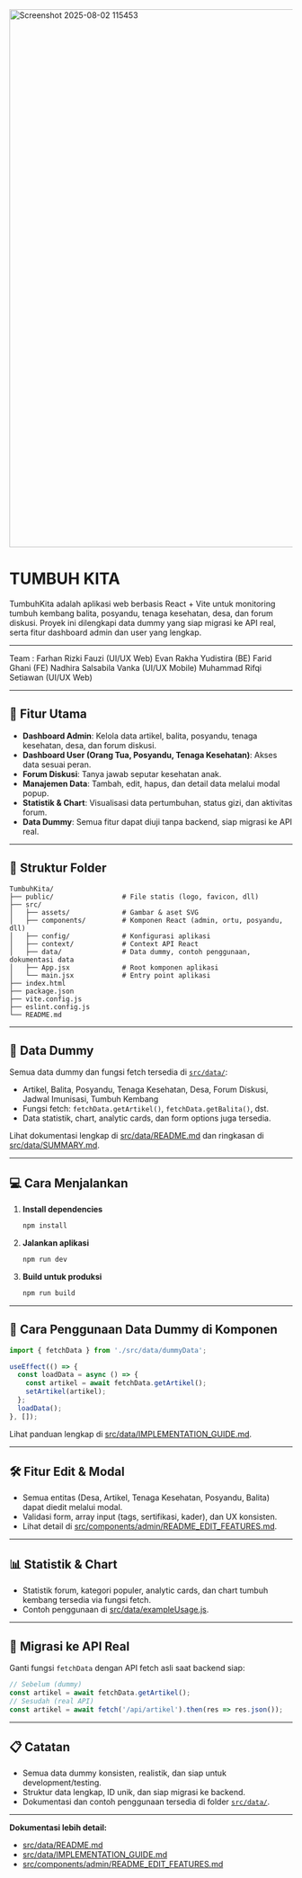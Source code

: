 <img width="1898" height="957" alt="Screenshot 2025-08-02 115453" src="https://github.com/user-attachments/assets/dbc4f5eb-c3b5-4c95-b42a-b344ee67cf8c" />

# TUMBUH KITA


TumbuhKita adalah aplikasi web berbasis React + Vite untuk monitoring tumbuh kembang balita, posyandu, tenaga kesehatan, desa, dan forum diskusi. Proyek ini dilengkapi data dummy yang siap migrasi ke API real, serta fitur dashboard admin dan user yang lengkap.

---

Team :
Farhan Rizki Fauzi          (UI/UX Web)
Evan Rakha Yudistira        (BE)
Farid Ghani                 (FE)
Nadhira Salsabila Vanka     (UI/UX Mobile)
Muhammad Rifqi Setiawan     (UI/UX Web)

---

## 🚀 Fitur Utama

- **Dashboard Admin**: Kelola data artikel, balita, posyandu, tenaga kesehatan, desa, dan forum diskusi.
- **Dashboard User (Orang Tua, Posyandu, Tenaga Kesehatan)**: Akses data sesuai peran.
- **Forum Diskusi**: Tanya jawab seputar kesehatan anak.
- **Manajemen Data**: Tambah, edit, hapus, dan detail data melalui modal popup.
- **Statistik & Chart**: Visualisasi data pertumbuhan, status gizi, dan aktivitas forum.
- **Data Dummy**: Semua fitur dapat diuji tanpa backend, siap migrasi ke API real.

---

## 📁 Struktur Folder

```
TumbuhKita/
├── public/                 # File statis (logo, favicon, dll)
├── src/
│   ├── assets/             # Gambar & aset SVG
│   ├── components/         # Komponen React (admin, ortu, posyandu, dll)
│   ├── config/             # Konfigurasi aplikasi
│   ├── context/            # Context API React
│   ├── data/               # Data dummy, contoh penggunaan, dokumentasi data
│   ├── App.jsx             # Root komponen aplikasi
│   └── main.jsx            # Entry point aplikasi
├── index.html
├── package.json
├── vite.config.js
├── eslint.config.js
└── README.md
```

---

## 📝 Data Dummy

Semua data dummy dan fungsi fetch tersedia di [`src/data/`](TumbuhKita/src/data/README.md):

- Artikel, Balita, Posyandu, Tenaga Kesehatan, Desa, Forum Diskusi, Jadwal Imunisasi, Tumbuh Kembang
- Fungsi fetch: `fetchData.getArtikel()`, `fetchData.getBalita()`, dst.
- Data statistik, chart, analytic cards, dan form options juga tersedia.

Lihat dokumentasi lengkap di [src/data/README.md](TumbuhKita/src/data/README.md) dan ringkasan di [src/data/SUMMARY.md](TumbuhKita/src/data/SUMMARY.md).

---

## 💻 Cara Menjalankan

1. **Install dependencies**
   ```sh
   npm install
   ```

2. **Jalankan aplikasi**
   ```sh
   npm run dev
   ```

3. **Build untuk produksi**
   ```sh
   npm run build
   ```

---

## 🔧 Cara Penggunaan Data Dummy di Komponen

```js
import { fetchData } from './src/data/dummyData';

useEffect(() => {
  const loadData = async () => {
    const artikel = await fetchData.getArtikel();
    setArtikel(artikel);
  };
  loadData();
}, []);
```
Lihat panduan lengkap di [src/data/IMPLEMENTATION_GUIDE.md](TumbuhKita/src/data/IMPLEMENTATION_GUIDE.md).

---

## 🛠️ Fitur Edit & Modal

- Semua entitas (Desa, Artikel, Tenaga Kesehatan, Posyandu, Balita) dapat diedit melalui modal.
- Validasi form, array input (tags, sertifikasi, kader), dan UX konsisten.
- Lihat detail di [src/components/admin/README_EDIT_FEATURES.md](TumbuhKita/src/components/admin/README_EDIT_FEATURES.md).

---

## 📊 Statistik & Chart

- Statistik forum, kategori populer, analytic cards, dan chart tumbuh kembang tersedia via fungsi fetch.
- Contoh penggunaan di [src/data/exampleUsage.js](TumbuhKita/src/data/exampleUsage.js).

---

## 🔄 Migrasi ke API Real

Ganti fungsi `fetchData` dengan API fetch asli saat backend siap:
```js
// Sebelum (dummy)
const artikel = await fetchData.getArtikel();
// Sesudah (real API)
const artikel = await fetch('/api/artikel').then(res => res.json());
```

---

## 📋 Catatan

- Semua data dummy konsisten, realistik, dan siap untuk development/testing.
- Struktur data lengkap, ID unik, dan siap migrasi ke backend.
- Dokumentasi dan contoh penggunaan tersedia di folder [`src/data/`](TumbuhKita/src/data/).

---


**Dokumentasi lebih detail:**
- [src/data/README.md](TumbuhKita/src/data/README.md)
- [src/data/IMPLEMENTATION_GUIDE.md](TumbuhKita/src/data/IMPLEMENTATION_GUIDE.md)
- [src/components/admin/README_EDIT_FEATURES.md](TumbuhKita/src/components/admin/README_EDIT_FEATURES.md)
